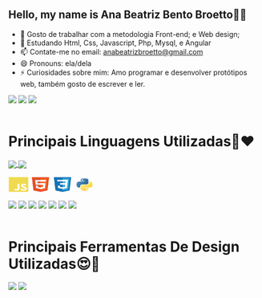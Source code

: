 ## Hello, my name is Ana Beatriz Bento Broetto👋💕


- 🔭 Gosto de trabalhar com a metodologia Front-end; e  Web design;
- 🌱 Estudando Html, Css, Javascript, Php, Mysql, e Angular
- 📫 Contate-me no email: anabeatrizbroetto@gmail.com
- 😄 Pronouns: ela/dela
- ⚡ Curiosidades sobre mim: Amo programar e desenvolver protótipos web, também gosto de escrever e ler.


<!--redes sociais-->
  <div> 
  <a href="https://www.instagram.com/anabeatrizbia248?igsh=MWZ1d3pxYWRseXdpOQ%3D%3D" target="_blank"><img src="https://img.shields.io/badge/-Instagram-%23E4405F?style=for-the-badge&logo=instagram&logoColor=white" target="_blank"></a>
  <a href = "mailto:contatoraanabeatrizbroetto@gmail.com"><img src="https://img.shields.io/badge/-Gmail-%23333?style=for-the-badge&logo=gmail&logoColor=white" target="_blank"></a>
  <a href="https://www.linkedin.com/in/ana-beatriz-bento-broetto-27a075279/" target="_blank"><img src="https://img.shields.io/badge/-LinkedIn-%230077B5?style=for-the-badge&logo=linkedin&logoColor=white" target="_blank">
  </a> 
</div>
  
  <br>

  <h1>Principais Linguagens Utilizadas👾❤</h1>


<!--metricas e graficos de desempenho-->
<a href="https://github.com/Ana-Beatriz12/github-readme-stats">
  <img height=200 align="center" src="https://github-readme-stats.vercel.app/api?username=Ana-Beatriz12&theme=radical&show_icons=true" />
</a>
<a href="https://github.com/Ana-Beatriz12/convoychat">
  <img height=200 align="center" src="https://github-readme-stats.vercel.app/api/top-langs?username=Ana-Beatriz12&layout=compact&langs_count=8&card_width=320&theme=radical&show_icons=true" />
</a>


<br>

<!--icons principais linguagens usadas-->
<div style="display: inline_block"><br>

  <img align="center" alt="Ana-Js" height="30" width="40" src="https://raw.githubusercontent.com/devicons/devicon/master/icons/javascript/javascript-plain.svg">
  <img align="center" alt="Ana-HTML" height="30" width="40" src="https://raw.githubusercontent.com/devicons/devicon/master/icons/html5/html5-original.svg">
  <img align="center" alt="Ana-CSS" height="30" width="40" src="https://raw.githubusercontent.com/devicons/devicon/master/icons/css3/css3-original.svg">
<img align="center" alt="Ana-Python" height="30" width="40" src="https://raw.githubusercontent.com/devicons/devicon/master/icons/python/python-original.svg">
  </a>
 </div>

<br>
 
<!--principais linguagens usadas com o nome-->
  <div> 
  <img src="https://img.shields.io/badge/Python-3776AB?style=for-the-badge&logo=python&logoColor=white">
    <img src="https://img.shields.io/badge/HTML5-E34F26?style=for-the-badge&logo=html5&logoColor=white">
    <img src="https://img.shields.io/badge/CSS-239120?&style=for-the-badge&logo=css3&logoColor=white">
    <img src="https://img.shields.io/badge/JavaScript-F7DF1E?style=for-the-badge&logo=javascript&logoColor=black">
     <img src="https://img.shields.io/badge/PHP-777BB4?style=for-the-badge&logo=php&logoColor=white">
      <img src="https://img.shields.io/badge/Bootstrap-563D7C?style=for-the-badge&logo=bootstrap&logoColor=white">
      <img src="https://img.shields.io/badge/MySQL-005C84?style=for-the-badge&logo=mysql&logoColor=white">
  </div>
  <br>

  <!--principais ferramentas de design utilizadas.-->
  <div>
    <h1>Principais Ferramentas De Design Utilizadas😍🐾</h1>
    <img src="https://img.shields.io/badge/Figma-F24E1E?style=for-the-badge&logo=figma&logoColor=white">
     <img src="https://img.shields.io/badge/Canva-%2300C4CC.svg?&style=for-the-badge&logo=Canva&logoColor=white">
  </div>
  <br>
  <br>


  



















